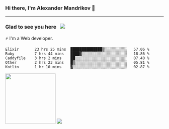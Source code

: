 ### Hi there, I'm Alexander Mandrikov 👋

- - -

### Glad to see you here &nbsp; ![](https://komarev.com/ghpvc/?username=nunsez&color=blue&label=visitors)

⚡ I'm a Web developer.

<!--✨ My GitHub <a href="https://nunsez.github.io/" target="_blank">resume link</a>-->

<!--
**nunsez/nunsez** is a ✨ _special_ ✨ repository because its `README.md` (this file) appears on your GitHub profile.

Here are some ideas to get you started:

- 🔭 I’m currently working on ...
- 🌱 I’m currently learning ...
- 👯 I’m looking to collaborate on ...
- 🤔 I’m looking for help with ...
- 💬 Ask me about ...
- 📫 How to reach me: ...
- 😄 Pronouns: ...
- ⚡ Fun fact: ...
-->


<!--START_SECTION:waka-->

```text
Elixir       23 hrs 25 mins  ██████████████▒░░░░░░░░░░   57.06 %
Ruby         7 hrs 44 mins   ████▓░░░░░░░░░░░░░░░░░░░░   18.86 %
Caddyfile    3 hrs 2 mins    ██░░░░░░░░░░░░░░░░░░░░░░░   07.40 %
Other        2 hrs 23 mins   █▒░░░░░░░░░░░░░░░░░░░░░░░   05.81 %
Kotlin       1 hr 10 mins    ▓░░░░░░░░░░░░░░░░░░░░░░░░   02.87 %
```

<!--END_SECTION:waka-->

<span>
<img height="160em" src="https://github-readme-stats-nunsez.vercel.app/api?username=nunsez&show_icons=true&count_private=true&hide_border=true&hide=issues" />
<img src="https://github-readme-stats-nunsez.vercel.app/api/top-langs/?username=nunsez&layout=compact&hide_border=true" />
</span>

<!--
[![willianrod's wakatime stats](https://github-readme-stats.vercel.app/api/wakatime?username=nunsez&hide_border=true)](https://github.com/anuraghazra/github-readme-stats)
-->
